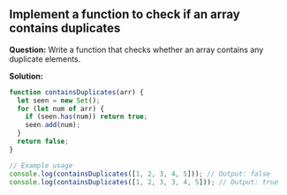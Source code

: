 ## Implement a function to check if an array contains duplicates

**Question:** Write a function that checks whether an array contains any duplicate elements.

**Solution:**
```javascript
function containsDuplicates(arr) {
  let seen = new Set();
  for (let num of arr) {
    if (seen.has(num)) return true;
    seen.add(num);
  }
  return false;
}

// Example usage
console.log(containsDuplicates([1, 2, 3, 4, 5])); // Output: false
console.log(containsDuplicates([1, 2, 3, 3, 4, 5])); // Output: true
